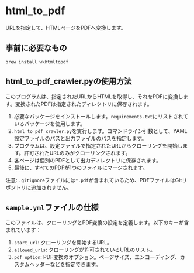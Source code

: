 # html_to_pdf

URLを指定して、HTMLページをPDFへ変換します。

## 事前に必要なもの

```
brew install wkhtmltopdf
```

## html_to_pdf_crawler.pyの使用方法

このプログラムは、指定されたURLからHTMLを取得し、それをPDFに変換します。変換されたPDFは指定されたディレクトリに保存されます。

1. 必要なパッケージをインストールします。`requirements.txt`にリストされているパッケージを使用します。
2. `html_to_pdf_crawler.py`を実行します。コマンドライン引数として、YAML設定ファイルのパスと出力ファイルのパスを指定します。
3. プログラムは、設定ファイルで指定されたURLからクローリングを開始します。許可されたURLのみがクローリングされます。
4. 各ページは個別のPDFとして出力ディレクトリに保存されます。
5. 最後に、すべてのPDFが1つのファイルにマージされます。

注意: `.gitignore`ファイルには`*.pdf`が含まれているため、PDFファイルはGitリポジトリに追加されません。

## `sample.yml`ファイルの仕様

このファイルは、クローリングとPDF変換の設定を定義します。以下のキーが含まれています：

1. `start_url`: クローリングを開始するURL。
2. `allowed_urls`: クローリングが許可されているURLのリスト。
3. `pdf_option`: PDF変換のオプション。ページサイズ、エンコーディング、カスタムヘッダーなどを指定できます。
